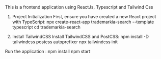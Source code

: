 This is a frontend application using ReactJs, Typescript and Tailwind Css

1. Project Initialization
First, ensure you have created a new React project with TypeScript:
npx create-react-app trademarkia-search --template typescript
cd trademarkia-search

2. Install TailwindCSS
Install TailwindCSS and PostCSS:
npm install -D tailwindcss postcss autoprefixer
npx tailwindcss init

Run the application :
npm install
npm start
